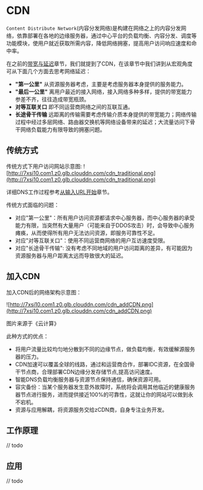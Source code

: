 # CDN

`Content Distribute Network`(内容分发网络)是构建在网络之上的内容分发网络，依靠部署在各地的边缘服务器，通过中心平台的负载均衡、内容分发、调度等功能模块，使用户就近获取所需内容，降低网络拥塞，提高用户访问响应速度和命中率。

在之前的[带宽与延迟](/带宽与延迟/带宽与延迟.md)章节，我们就提到了CDN，在该章节中我们讲到从宏观角度可从下面几个方面去思考网络延迟：

* **"第一公里"** 从资源服务器考虑，主要是考虑服务器本身提供的服务能力。
* **"最后一公里"** 离用户最近的接入网络，接入网络多种多样，提供的带宽能力参差不齐，往往造成带宽瓶颈。
* **对等互联关口** 即不同运营商网络之间的互联互通。
* **长途骨干传输** 远距离的传输需要考虑传输介质本身提供的带宽能力；网络传输过程中经过多层网络、路由器交换机等网络设备带来的延迟；大流量访问下骨干网络负载能力有限导致的拥塞问题。

## 传统方式

传统方式下用户访问网站示意图:
![http://7xsi10.com1.z0.glb.clouddn.com/cdn_traditional.png](http://7xsi10.com1.z0.glb.clouddn.com/cdn_traditional.png)

详细DNS工作过程参考[从输入URL开始](/带宽与延迟/从输入URL开始.md)章节。

传统方式面临的问题：

* 对应"第一公里"：所有用户访问资源都请求中心服务器，而中心服务器的承受能力有限，当突然有大量用户（可能来自于DDOS攻击）时，会导致中心服务瘫痪，从而使得所有用户无法访问资源，即服务可靠性不足。
* 对应"对等互联关口"：使用不同运营商网络的用户互访速度受限。
* 对应"长途骨干传输": 没有考虑不同地域的用户访问距离的差异，有可能因为资源服务器与用户距离太远而导致很大的延迟。

## 加入CDN

加入CDN后的网络架构示意图：

![http://7xsi10.com1.z0.glb.clouddn.com/cdn_addCDN.png](http://7xsi10.com1.z0.glb.clouddn.com/cdn_addCDN.png)

图片来源于《云计算》

此种方式的优点：
* 将用户流量比较均匀地分散到不同的边缘节点，做负载均衡，有效缓解源服务器的压力。
* CDN加速可以覆盖全球的线路，通过和运营商合作，部署IDC资源，在全国骨干节点商，合理部署CDN边缘分发存储节点,提高访问速度。
* 智能DNS负载均衡服务器与资源节点保持通信，确保资源可用。
* 容灾备份：当某个服务器发生意外故障时，系统将会调用其他临近的健康服务器节点进行服务，进而提供接近100%的可靠性，这就让你的网站可以做到永不宕机。
* 资源与应用解耦，将资源服务交给zCDN商，自身专注业务开发。
## 工作原理
// todo

## 应用

// todo